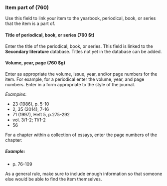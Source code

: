 ### Item part of (760)

Use this field to link your item to the yearbook, periodical, book, or series that the item is a part of.

#### Title of periodical, book, or series (760 $t)

Enter the title of the periodical, book, or series. This field is linked to the **Secondary literature** database. Titles not yet in the database can be added.

#### Volume, year, page (760 $g)

Enter as appropriate the volume, issue, year, and/or page numbers for the item. For example, for a periodical enter the volume, year, and page numbers. Enter in a form appropriate to the style of the journal.

_Examples_:

- 23 (1986), p. 5-10
- 2, 35 (2014), 7-16
- 71 (1997), Heft 5, p.275-292
- vol. 3/1-2; 11/1-2
- 56

For a chapter within a collection of essays, enter the page numbers of the chapter:

##### Example:

- p. 76-109

As a general rule, make sure to include enough information so that someone else would be able to find the item themselves.

